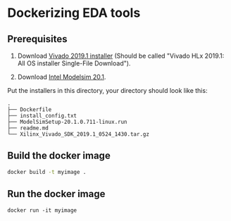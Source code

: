 # Dockerizing EDA tools

## Prerequisites

1. Download [Vivado 2019.1 installer](https://www.xilinx.com/support/download/index.html/content/xilinx/en/downloadNav/vivado-design-tools/archive.html) (Should be called "Vivado HLx 2019.1: All OS
installer Single-File Download").

2. Download [Intel Modelsim 20.1](https://www.intel.com/content/www/us/en/software-kit/750637/modelsim-intel-fpgas-standard-edition-software-version-20-1.html).


Put the installers in this directory, your directory should look like this:

```
.
├── Dockerfile
├── install_config.txt
├── ModelSimSetup-20.1.0.711-linux.run
├── readme.md
└── Xilinx_Vivado_SDK_2019.1_0524_1430.tar.gz
```

## Build the docker image

```sh
docker build -t myimage .
```

## Run the docker image

```
docker run -it myimage
```
